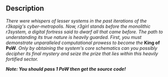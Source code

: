 ## Description

*There were whispers of lesser systems in the past iterations of the r3kapig's cyber-metropolis. Now, r3girl stands before the monolithic r3system, a digital fortress said to dwarf all that came before. The path to understanding its true nature is heavily guarded. First, you must demonstrate unparalleled computational prowess to become the* **King of PoW**. *Only by obtaining the system's core schematics can you possibly decipher its final mystery and seize the prize that lies within this heavily fortified sector.*

***Note: You should pass 1 PoW then get the source code!***